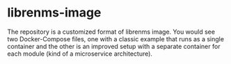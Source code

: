 # librenms-image

The repository is a customized format of librenms image. You would see two Docker-Compose files, one with a classic example that runs as a single container and the other is an improved setup with a separate container for each module (kind of a microservice architecture).
